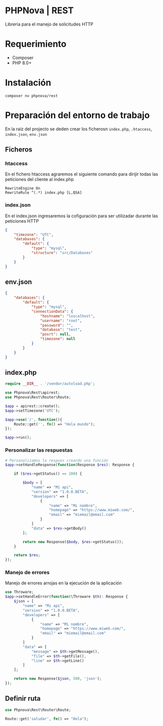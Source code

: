 # PHPNova | REST
Libreria para el manejo de solicitudes HTTP

# Requerimiento
* Composer
* PHP 8.0+

# Instalación
```
composer nv phpnova/rest
```

# Preparación del entorno de trabajo
En la raiz del projecto se deden crear los ficherosn `index.php`, `.htaccess`, `index.json`, `env.json`
## Ficheros

### htaccess
En el fichero htaccess agraremos el siguiente comando para dirijir todas las peticiones del cliente al index.php
```
RewriteEngine On
RewriteRule ^(.*) index.php [L,QSA]
```
### index.json
En el index.json ingresaremos la cofiguración para ser utilizadar durante las peticiones HTTP
```json
{
    "timezone": "UTC",
    "databases": {
        "default": {
            "type": "mysql",
            "structure": "src/Databases"
        }
    }
}
```

## env.json
```json
{
    "databases": {
        "default": {
            "type": "mysql",
            "connectionData": {
                "hostname": "loscalhost",
                "username": "root",
                "password": "",
                "database": "test",
                "posrt": null,
                "timezone": null
            }
        }
    }
}
```

## index.php
```php
require __DIR__ . '/vendor/autoload.php';

use Phpnova\Rest\apirest;
use Phpnova\Rest\Router\Route;

$app = apirest::create();
$app->setTimezone('UTC');

$app->use('/', function(){
    Route::get('', fn() => "Hola mundo");
});

$app->run();
```

### Personalizar las respuestas
```php
# Personalizamos la respues creando una función
$app->setHandleResponse(function(Response $res): Response {

    if ($res->getStatus() == 200) {

        $body = [
            "name" => "Mi api",
            "version" => "1.0.0.BETA",
            "developers" => [
                {
                    "name" => "Mi nombre",
                    "homepage" => "https://www.miweb.com/",
                    "email" => "miemail@email.com"
                }
            ]
            "data" => $res->getBody()
        ];

        return new Response($body, $res->getStatus());
    }

    return $res;
});
```

### Manejo de errores
Manejo de errores arrojas en la ejecución de la aplicación
```php
use Throware;
$app->setHandleError(function(\Throware $th): Response {
    $json = [
        "name" => "Mi api",
        "version" => "1.0.0.BETA",
        "developers" => [
            {
                "name" => "Mi nombre",
                "homepage" => "https://www.miweb.com/",
                "email" => "miemail@email.com"
            }
        ]
        "data" => [
            "message" => $th->getMessage(),
            "file" => $th->getFile(),
            "line" => $th->getLine()
        ]
    ];

    return new Response($json, 500, 'json');
});

```

## Definir ruta
```php
use Phpnova\Rest\Router\Route;

Route::get('saludar', fn() => "Hola");
```